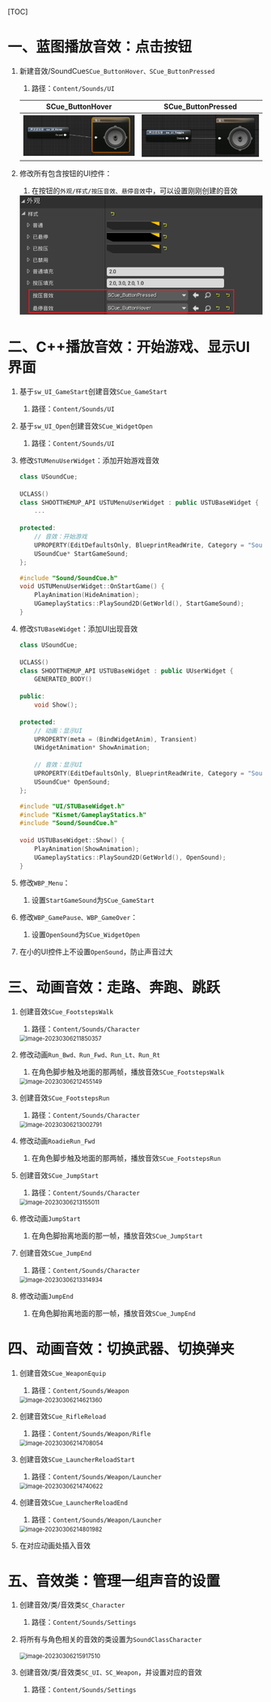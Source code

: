 [TOC]

# 一、蓝图播放音效：点击按钮

1. 新建音效/SoundCue`SCue_ButtonHover、SCue_ButtonPressed`

   1. 路径：`Content/Sounds/UI`

   |                       SCue_ButtonHover                       |                      SCue_ButtonPressed                      |
   | :----------------------------------------------------------: | :----------------------------------------------------------: |
   | <img src="AssetMarkdown/image-20230306203812133.png" alt="image-20230306203812133" style="zoom:80%;" /> | <img src="AssetMarkdown/image-20230306203907183.png" alt="image-20230306203907183" style="zoom:80%;" /> |

2. 修改所有包含按钮的UI控件：

   1. 在按钮的`外观/样式/按压音效、悬停音效`中，可以设置刚刚创建的音效

   <img src="AssetMarkdown/image-20230306204425544.png" alt="image-20230306204425544" style="zoom:80%;" />

# 二、C++播放音效：开始游戏、显示UI界面

1. 基于`sw_UI_GameStart`创建音效`SCue_GameStart`

   1. 路径：`Content/Sounds/UI`

2. 基于`sw_UI_Open`创建音效`SCue_WidgetOpen`

   1. 路径：`Content/Sounds/UI`

3. 修改`STUMenuUserWidget`：添加开始游戏音效

   ```c++
   class USoundCue;
   
   UCLASS()
   class SHOOTTHEMUP_API USTUMenuUserWidget : public USTUBaseWidget {
       ...
   
   protected:
       // 音效：开始游戏
       UPROPERTY(EditDefaultsOnly, BlueprintReadWrite, Category = "Sound")
       USoundCue* StartGameSound;
   };
   ```

   ```c++
   #include "Sound/SoundCue.h"
   void USTUMenuUserWidget::OnStartGame() {
       PlayAnimation(HideAnimation);
       UGameplayStatics::PlaySound2D(GetWorld(), StartGameSound);
   }

4. 修改`STUBaseWidget`：添加UI出现音效

   ```c++
   class USoundCue;
   
   UCLASS()
   class SHOOTTHEMUP_API USTUBaseWidget : public UUserWidget {
       GENERATED_BODY()
   
   public:
       void Show();
   
   protected:
       // 动画：显示UI
       UPROPERTY(meta = (BindWidgetAnim), Transient)
       UWidgetAnimation* ShowAnimation;
   
       // 音效：显示UI
       UPROPERTY(EditDefaultsOnly, BlueprintReadWrite, Category = "Sound")
       USoundCue* OpenSound;
   };
   ```

   ```c++
   #include "UI/STUBaseWidget.h"
   #include "Kismet/GameplayStatics.h"
   #include "Sound/SoundCue.h"
   
   void USTUBaseWidget::Show() {
       PlayAnimation(ShowAnimation);
       UGameplayStatics::PlaySound2D(GetWorld(), OpenSound);
   }

5. 修改`WBP_Menu`：

   1. 设置`StartGameSound`为`SCue_GameStart`

6. 修改`WBP_GamePause、WBP_GameOver`：

   1. 设置`OpenSound`为`SCue_WidgetOpen`

7. 在小的UI控件上不设置`OpenSound`，防止声音过大

# 三、动画音效：走路、奔跑、跳跃

1. 创建音效`SCue_FootstepsWalk`

   1. 路径：`Content/Sounds/Character`

   <img src="AssetMarkdown/image-20230306211850357.png" alt="image-20230306211850357" style="zoom:80%;" />

2. 修改动画`Run_Bwd、Run_Fwd、Run_Lt、Run_Rt`

   1. 在角色脚步触及地面的那两帧，播放音效`SCue_FootstepsWalk`

   <img src="AssetMarkdown/image-20230306212455149.png" alt="image-20230306212455149" style="zoom:80%;" />

3. 创建音效`SCue_FootstepsRun`

   1. 路径：`Content/Sounds/Character`

   <img src="AssetMarkdown/image-20230306213002791.png" alt="image-20230306213002791" style="zoom:80%;" />

4. 修改动画`RoadieRun_Fwd`

   1. 在角色脚步触及地面的那两帧，播放音效`SCue_FootstepsRun`

5. 创建音效`SCue_JumpStart`

   1. 路径：`Content/Sounds/Character`

   <img src="AssetMarkdown/image-20230306213155011.png" alt="image-20230306213155011" style="zoom:80%;" />

6. 修改动画`JumpStart`

   1. 在角色脚抬离地面的那一帧，播放音效`SCue_JumpStart`

7. 创建音效`SCue_JumpEnd`

   1. 路径：`Content/Sounds/Character`

   <img src="AssetMarkdown/image-20230306213314934.png" alt="image-20230306213314934" style="zoom:80%;" />

8. 修改动画`JumpEnd`

   1. 在角色脚抬离地面的那一帧，播放音效`SCue_JumpEnd`

# 四、动画音效：切换武器、切换弹夹

1. 创建音效`SCue_WeaponEquip`

   1. 路径：`Content/Sounds/Weapon`

   <img src="AssetMarkdown/image-20230306214621360.png" alt="image-20230306214621360" style="zoom:80%;" />

2. 创建音效`SCue_RifleReload`

   1. 路径：`Content/Sounds/Weapon/Rifle`

   <img src="AssetMarkdown/image-20230306214708054.png" alt="image-20230306214708054" style="zoom:80%;" />

3. 创建音效`SCue_LauncherReloadStart`

   1. 路径：`Content/Sounds/Weapon/Launcher`

   <img src="AssetMarkdown/image-20230306214740622.png" alt="image-20230306214740622" style="zoom:80%;" />

4. 创建音效`SCue_LauncherReloadEnd`

   1. 路径：`Content/Sounds/Weapon/Launcher`

   <img src="AssetMarkdown/image-20230306214801982.png" alt="image-20230306214801982" style="zoom:80%;" />

5. 在对应动画处插入音效

# 五、音效类：管理一组声音的设置

1. 创建音效/类/音效类`SC_Character`

   1. 路径：`Content/Sounds/Settings`

2. 将所有与角色相关的音效的类设置为`SoundClassCharacter`

   <img src="AssetMarkdown/image-20230306215917510.png" alt="image-20230306215917510" style="zoom:80%;" />

3. 创建音效/类/音效类`SC_UI、SC_Weapon`，并设置对应的音效

   1. 路径：`Content/Sounds/Settings`